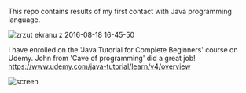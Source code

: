 This repo contains results of my first contact with Java programming language.

![zrzut ekranu z 2016-08-18 16-45-50](https://cloud.githubusercontent.com/assets/20641848/17778247/b2518bf6-6563-11e6-808c-f301be44a1f7.png)

I have enrolled on the 'Java Tutorial for Complete Beginners' course on Udemy. John from 'Cave of programming' did a great job!
https://www.udemy.com/java-tutorial/learn/v4/overview

![screen](https://cloud.githubusercontent.com/assets/20641848/17910452/3cb814da-6989-11e6-92a5-3c4150977331.png)

